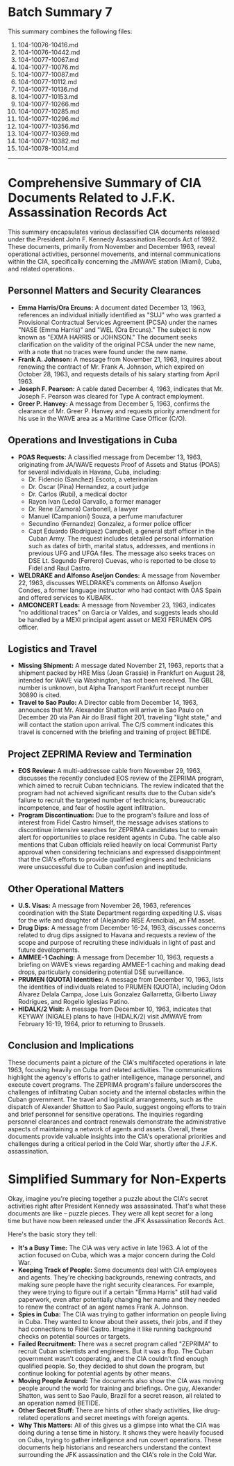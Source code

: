 # Batch Summary 7

This summary combines the following files:

1. 104-10076-10416.md
2. 104-10076-10442.md
3. 104-10077-10067.md
4. 104-10077-10076.md
5. 104-10077-10087.md
6. 104-10077-10112.md
7. 104-10077-10136.md
8. 104-10077-10153.md
9. 104-10077-10266.md
10. 104-10077-10285.md
11. 104-10077-10296.md
12. 104-10077-10356.md
13. 104-10077-10369.md
14. 104-10077-10382.md
15. 104-10078-10014.md

---

# Comprehensive Summary of CIA Documents Related to J.F.K. Assassination Records Act

This summary encapsulates various declassified CIA documents released under the President John F. Kennedy Assassination Records Act of 1992. These documents, primarily from November and December 1963, reveal operational activities, personnel movements, and internal communications within the CIA, specifically concerning the JMWAVE station (Miami), Cuba, and related operations.

## Personnel Matters and Security Clearances

*   **Emma Harris/Ora Ercuns:** A document dated December 13, 1963, references an individual initially identified as "SUJ" who was granted a Provisional Contractual Services Agreement (PCSA) under the names "NASE (Emma Harris)" and "WEL (Ora Ercuns)." The subject is now known as "EXMA HARRIS or JOHNSON." The document seeks clarification on the validity of the original PCSA under the new name, with a note that no traces were found under the new name.
*   **Frank A. Johnson:** A message from November 21, 1963, inquires about renewing the contract of Mr. Frank A. Johnson, which expired on October 28, 1963, and requests details of his salary starting from April 1963.
*   **Joseph F. Pearson:** A cable dated December 4, 1963, indicates that Mr. Joseph F. Pearson was cleared for Type A contract employment.
*   **Greer P. Hanvey:** A message from December 5, 1963, confirms the clearance of Mr. Greer P. Hanvey and requests priority amendment for his use in the WAVE area as a Maritime Case Officer (C/O).

## Operations and Investigations in Cuba

*   **POAS Requests:** A classified message from December 13, 1963, originating from JA/WAVE requests Proof of Assets and Status (POAS) for several individuals in Havana, Cuba, including:
    *   Dr. Fidencio (Sanchez) Escoto, a veterinarian
    *   Dr. Oscar (Pina) Hernandez, a court judge
    *   Dr. Carlos (Rubi), a medical doctor
    *   Rayon Ivan (Ledo) Garvallo, a former manager
    *   Dr. Rene (Zamora) Carbonell, a lawyer
    *   Manuel (Campanioni) Souza, a perfume manufacturer
    *   Secundino (Fernandez) Gonzalez, a former police officer
    *   Capt Eduardo (Rodriguez) Campbell, a general staff officer in the Cuban Army. The request includes detailed personal information such as dates of birth, marital status, addresses, and mentions in previous UFG and UFGA files. The message also seeks traces on DSE Lt. Segundo (Ferrero) Cuevas, who is reported to be close to Fidel and Raul Castro.
*   **WELDRAKE and Alfonso Aseljon Condes:** A message from November 22, 1963, discusses WELDRAKE’s comments on Alfonso Aseljon Condes, a former language instructor who had contact with OAS Spain and offered services to KUBARK.
*   **AMCONCERT Leads:** A message from November 23, 1963, indicates "no additional traces" on Garcia or Valdes, and suggests leads should be handled by a MEXI principal agent asset or MEXI FERUMEN OPS officer.

## Logistics and Travel

*   **Missing Shipment:** A message dated November 21, 1963, reports that a shipment packed by HRE Miss (Joan Grassie) in Frankfurt on August 28, intended for WAVE via Washington, has not been received. The GBL number is unknown, but Alpha Transport Frankfurt receipt number 30890 is cited.
*   **Travel to Sao Paulo:** A Director cable from December 14, 1963, announces that Mr. Alexander Shatton will arrive in Sao Paulo on December 20 via Pan Air do Brasil flight 201, traveling "light state," and will contact the station upon arrival. The C/S comment indicates this travel is concerned with the briefing and training of project BETIDE.

## Project ZEPRIMA Review and Termination

*   **EOS Review:** A multi-addressee cable from November 29, 1963, discusses the recently concluded EOS review of the ZEPRIMA program, which aimed to recruit Cuban technicians. The review indicated that the program had not achieved significant results due to the Cuban side's failure to recruit the targeted number of technicians, bureaucratic incompetence, and fear of hostile agent infiltration.
*   **Program Discontinuation:** Due to the program's failure and loss of interest from Fidel Castro himself, the message advises stations to discontinue intensive searches for ZEPRIMA candidates but to remain alert for opportunities to place resident agents in Cuba. The cable also mentions that Cuban officials relied heavily on local Communist Party approval when considering technicians and expressed disappointment that the CIA's efforts to provide qualified engineers and technicians were unsuccessful due to Cuban confusion and ineptitude.

## Other Operational Matters

*   **U.S. Visas:** A message from November 26, 1963, references coordination with the State Department regarding expediting U.S. visas for the wife and daughter of (Alejandro RISE Arencibia), an FM asset.
*   **Drug Dips:** A message from December 16-24, 1963, discusses concerns related to drug dips assigned to Havana and requests a review of the scope and purpose of recruiting these individuals in light of past and future developments.
*   **AMMEE-1 Caching:** A message from December 10, 1963, requests a briefing on WAVE’s views regarding AMMEE-1 caching and making dead drops, particularly considering potential DSE surveillance.
*   **PRUMEN (QUOTA) Identities:** A message from December 10, 1963, lists the identities of individuals related to PRUMEN (QUOTA), including Odon Alvarez Delala Campa, Jose Luis Gonzalez Gallarretta, Gilberto Liway Rodrigues, and Rogelio Iglesias Patino.
*   **HIDALK/2 Visit:** A message from December 10, 1963, indicates that KEYWAY (NIGALE) plans to have (HIDALK/2) visit JMWAVE from February 16-19, 1964, prior to returning to Brussels.

## Conclusion and Implications

These documents paint a picture of the CIA's multifaceted operations in late 1963, focusing heavily on Cuba and related activities. The communications highlight the agency's efforts to gather intelligence, manage personnel, and execute covert programs. The ZEPRIMA program's failure underscores the challenges of infiltrating Cuban society and the internal obstacles within the Cuban government. The travel and logistical arrangements, such as the dispatch of Alexander Shatton to Sao Paulo, suggest ongoing efforts to train and brief personnel for sensitive operations. The inquiries regarding personnel clearances and contract renewals demonstrate the administrative aspects of maintaining a network of agents and assets. Overall, these documents provide valuable insights into the CIA's operational priorities and challenges during a critical period in the Cold War, shortly after the J.F.K. assassination.

# Simplified Summary for Non-Experts

Okay, imagine you're piecing together a puzzle about the CIA's secret activities right after President Kennedy was assassinated. That's what these documents are like – puzzle pieces. They were all kept secret for a long time but have now been released under the JFK Assassination Records Act.

Here's the basic story they tell:

*   **It's a Busy Time:** The CIA was very active in late 1963. A lot of the action focused on Cuba, which was a major concern during the Cold War.
*   **Keeping Track of People:** Some documents deal with CIA employees and agents. They're checking backgrounds, renewing contracts, and making sure people have the right security clearances. For example, they were trying to figure out if a certain "Emma Harris" still had valid paperwork, even after potentially changing her name and they needed to renew the contract of an agent names Frank A. Johnson.
*   **Spies in Cuba:** The CIA was trying to gather information on people living in Cuba. They wanted to know about their assets, their jobs, and if they had connections to Fidel Castro. Imagine it like running background checks on potential sources or targets.
*   **Failed Recruitment:** There was a secret program called "ZEPRIMA" to recruit Cuban scientists and engineers. But it was a flop. The Cuban government wasn't cooperating, and the CIA couldn't find enough qualified people. So, they decided to shut down the program, but continue looking for potential agents by other means.
*   **Moving People Around:** The documents also show the CIA was moving people around the world for training and briefings. One guy, Alexander Shatton, was sent to Sao Paulo, Brazil for a secret reason, all related to an operation named BETIDE.
*   **Other Secret Stuff:** There are hints of other shady activities, like drug-related operations and secret meetings with foreign agents.
*   **Why This Matters:** All of this gives us a glimpse into what the CIA was doing during a tense time in history. It shows they were heavily focused on Cuba, trying to gather intelligence and run covert operations. These documents help historians and researchers understand the context surrounding the JFK assassination and the CIA's role in the Cold War.
